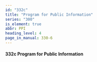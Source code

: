 ```yaml
---
id: "332c"
title: "Program for Public Information"
series: "300"
is_element: true
abbr: PPI
heading_level: 4
page_in_manual: 330-6
---
```


#### 332c Program for Public Information